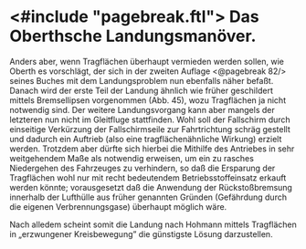 <#include "pagebreak.ftl">
Das Oberthsche Landungsmanöver.
===============================

Anders aber, wenn Tragflächen überhaupt vermieden werden
sollen, wie Oberth es vorschlägt, der sich in der zweiten Auflage
\<@pagebreak 82/> seines Buches mit dem Landungsproblem nun ebenfalls näher befaßt.
Danach wird der erste Teil der Landung ähnlich wie früher
geschildert mittels Bremsellipsen vorgenommen (Abb. 45), wozu
Tragflächen ja nicht notwendig sind. Der weitere Landungsvorgang
kann aber mangels der letzteren nun nicht im Gleitfluge
stattfinden. Wohl soll der Fallschirm durch einseitige Verkürzung
der Fallschirmseile zur Fahrtrichtung schräg gestellt und dadurch
ein Auftrieb (also eine tragflächenähnliche Wirkung) erzielt werden.
Trotzdem aber dürfte sich hierbei die Mithilfe des Antriebes in
sehr weitgehendem Maße als notwendig erweisen, um ein zu
rasches Niedergehen des Fahrzeuges zu verhindern, so daß die
Ersparung der Tragflächen wohl nur mit recht bedeutendem Betriebsstoffeinsatz
erkauft werden könnte; vorausgesetzt daß die
Anwendung der Rückstoßbremsung innerhalb der Lufthülle aus
früher genannten Gründen (Gefährdung durch die eigenen Verbrennungsgase)
überhaupt möglich wäre.

Nach alledem scheint somit die Landung nach Hohmann mittels
Tragflächen in „erzwungener Kreisbewegung” die günstigste Lösung
darzustellen.

